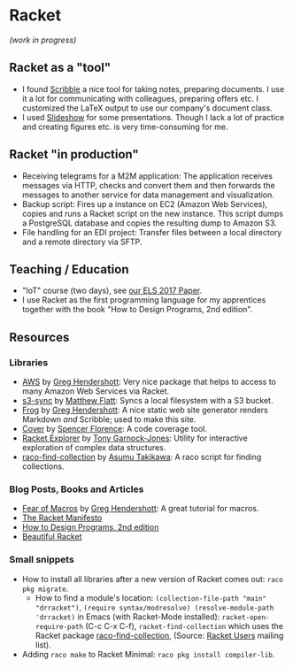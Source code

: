 # Racket

*(work in progress)* 

## Racket as a "tool" 

* I found [Scribble](http://docs.racket-lang.org/scribble/index.html)
  a nice tool for taking notes, preparing documents. I use it a lot
  for communicating with colleagues, preparing offers etc. I
  customized the LaTeX output to use our company's document class. 
* I used [Slideshow](http://docs.racket-lang.org/slideshow/index.html)
  for some presentations. Though I lack a lot of practice and creating
  figures etc. is very time-consuming for me.

## Racket "in production"

* Receiving telegrams for a M2M application: The application receives
  messages via HTTP, checks and convert them and then forwards the
  messages to another service for data management and visualization. 
* Backup script: Fires up a instance on EC2 (Amazon Web Services),
  copies and runs a Racket script on the new instance. This script
  dumps a PostgreSQL database and copies the resulting dump to Amazon
  S3.
* File handling for an EDI project: Transfer files between a local
  directory and a remote directory via SFTP.

## Teaching / Education 

* "IoT" course (two days), see [our ELS 2017 Paper](/pub/els2017.pdf). 
* I use Racket as the first programming language for my apprentices
  together with the book "How to Design Programs, 2nd edition".

## Resources 
### Libraries

* [AWS](https://github.com/greghendershott/aws) by [Greg Hendershott](http://www.greghendershott.com/): Very nice package that helps to access to many Amazon Web Services via Racket. 
* [s3-sync](https://github.com/mflatt/s3-sync) by [Matthew Flatt](http://www.cs.utah.edu/~mflatt/): Syncs a local filesystem with a S3 bucket. 
* [Frog](https://github.com/greghendershott/frog) by [Greg Hendershott](http://www.greghendershott.com/): A nice static web site generator renders Markdown _and_ Scribble; used to make this site. 
* [Cover](https://github.com/florence/cover) by [Spencer Florence](http://florence.io/): A code coverage tool. 
* [Racket Explorer](https://github.com/tonyg/racket-explorer) by [Tony Garnock-Jones](https://eighty-twenty.org): Utility for interactive exploration of complex data structures.
* [raco-find-collection](https://github.com/takikawa/raco-find-collection) by [Asumu Takikawa](http://asumu.xyz): A raco script for finding collections.

### Blog Posts, Books and Articles

* [Fear of Macros](http://www.greghendershott.com/fear-of-macros/) by [Greg Hendershott](http://www.greghendershott.com/): A great tutorial for macros. 
* [The Racket Manifesto](http://www.ccs.neu.edu/home/matthias/manifesto/)
* [How to Design Programs, 2nd edition](http://www.ccs.neu.edu/home/matthias/HtDP2e/index.html)
* [Beautiful Racket](http://beautifulracket.com/)

### Small snippets 

* How to install all libraries after a new version of Racket comes out: `raco pkg migrate`.
  * How to find a module's location: `(collection-file-path "main" "drracket")`, `(require syntax/modresolve) (resolve-module-path 'drracket)` in Emacs (with Racket-Mode installed): `racket-open-require-path` (C-c C-x C-f), `racket-find-collection` which uses the Racket package [raco-find-collection](https://github.com/takikawa/raco-find-collection), 
(Source: [Racket Users](https://groups.google.com/forum/#!topic/racket-users/tJULSX5mYAA) mailing list).
* Adding `raco make` to Racket Minimal: `raco pkg install compiler-lib`.
